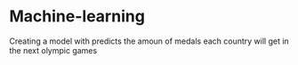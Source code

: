 # Machine-learning
 Creating a  model with predicts the amoun of medals each country will get in the next olympic games
